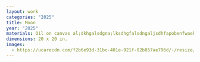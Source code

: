 ```yaml
---
layout: work
categories: "2025"
title: Moon
year: "2025"
materials: Oil on canvas al;dkhgalsdgna;lksdhgfalsdngaljsdhfapobenfwaebff
dimensions: 20 x 20 in.
images:
  - https://ucarecdn.com/f2b6e93d-31bc-401e-921f-02b857ae796d/-/resize/2400/-/quality/lightest/-/format/auto/
---
```

